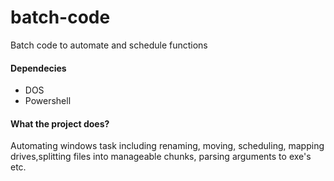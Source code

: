 # batch-code
Batch code to automate and schedule functions


#### Dependecies
 - DOS
 - Powershell
 
 #### What the project does?
Automating windows task including renaming, moving, scheduling, mapping drives,splitting files into manageable chunks, parsing arguments to exe's etc.
